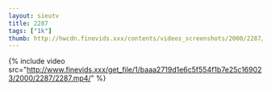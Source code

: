 ```yaml
--- 
layout: sieutv
title: 2287
tags: ["1k"]
thumb: http://hwcdn.finevids.xxx/contents/videos_screenshots/2000/2287/preview.mp4.jpg
---
```

{% include video src="http://www.finevids.xxx/get_file/1/baaa2719d1e6c5f554f1b7e25c169023/2000/2287/2287.mp4/" %} 

